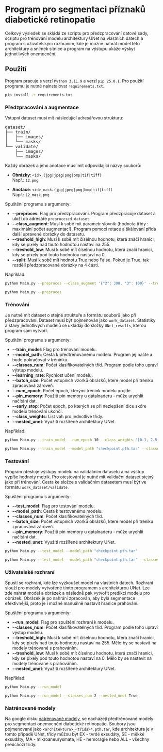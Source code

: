 # Program pro segmentaci příznaků diabetické retinopatie
Celkový výsledek se skládá ze scriptu pro předzpracování datové sady, scriptu pro trénování modelu architektury UNet na vlastních datech a program s uživatelským rozhraním, kde je možné nahrát model této architektury a snímek sítnice a program na výstupu ukáže výskyt jednotlivých onemocnění.

## Použití
Program pracuje s verzí `Python 3.11.9` a verzí `pip 25.0.1`. Pro použití programu je nutné nainstalovat `requirements.txt`.
```bash
pip install -r requirements.txt
```


### Předzpracování a augmentace
Vstupní dataset musí mít následující adresářovou strukturu:

<pre>
dataset/ 
├── train/ 
│   ├── images/ 
│   └── masks/ 
└── validate/ 
    ├── images/ 
    └── masks/
</pre>

Každý obrázek a jeho anotace musí mít odpovídající názvy souborů:

- **Obrázky**: `<id>.(jpg|jpeg|png|bmp|tif|tiff)`  
  Např.: `12.png`

- **Anotace**: `<id>_mask.(jpg|jpeg|png|bmp|tif|tiff)`  
  Např.: `12_mask.png`

Spuštění programu s argumenty: 
- **--preproces**: Flag pro předzpracování. Program předzpracuje dataset a uloží do adresáře `preprocesed_dataset`.
- **--class_augment**: Musí k sobě mít parametr slovník {hodnota třídy : maximální počet augmentací}. Program pomocí rotace a škálování přidá další upravené obrázky do datasetu.
- **--treshold_high**: Musí k sobě mít číselnou hodnotu, která značí hranici, kdy se pixely nad touto hodnotou nastaví na 255.
- **--treshold_low**: Musí k sobě mít číselnou hodnotu, která značí hranici, kdy se pixely pod touto hodnotou nastaví na 0.
- **--split**: Musí k sobě mít hodnotu True nebo False. Pokud je True, tak rozdělí předzpracované obrázky na 4 části. 

Například:
```bash
python Main.py --preproces --class_augment '{"2": 300, "3": 100}' --treshold_high 200 --treshold_low 100

python Main.py --preproces
```

### Trénování
Je nutné mít dataset o stejné struktuře a formátu souborů jako při předzpracování. Dataset musí být pojmenován jako `work_dataset`. Statistiky a stavy jednotlivých modelů se ukládájí do složky `UNet_results`, kterou program sám vytvoří.

Spuštění programu s argumenty: 
- **--train_model**: Flag pro trénování modelu.
- **--model_path**: Cesta k předtrénovanému modelu. Program jej načte a bude pokračovat v tréninku.
- **--classes_num**: Počet klasifikovatelných tříd. Program podle toho upraví výstup modelu.
- **--learning_rate**: Rychlost učení modelu.
- **--batch_size**: Počet vstupních vzorků obrázků, které model při tréniku zpracovává zároveň.
- **--num_epoch**: Počet epoch, kterými trénink modelu projde.
- **--pin_memory**: Použití pin memory u dataloaderu - může urychlit načítání dat.
- **--early_stop**: Počet epoch, po kterých se při nezlepšení dice skóre modelu trénování ukončí.
- **--class_weights**: List vah pro jednotlivé třídy.
- **--nested_unet**: Využití rozšířené architektury UNet.

Například:
```bash
python Main.py --train_model --num_epoch 10 --class_weights "[0.1, 2.5, 4, 6, 3.5]"

python Main.py --train_model --model_path "checkpoint.pth.tar" --classes_num 5 --learning_rate 0.0001 --batch_size 1 --num_epoch 50 --pin_memory True --early_stop 10 --class_weights "[0.05, 2.5, 2.5, 4.0, 2.0]" --nested_unet True
```

### Testování
Program otestuje výstupy modelu na validačním datasetu a na výstup vypíše hodnoty metrik. Pro otestování je nutné mít validační dataset stejný jako při trénování. Cesta ke složce s validačním datasetem musí být ve formátu `work_dataset/validate`.

Spuštění programu s argumenty: 
- **--test_model**: Flag pro testování modelu.
- **--model_path**: Cesta k testovanému modelu.
- **--classes_num**: Počet klasifikovatelných tříd.
- **--batch_size**: Počet vstupních vzorků obrázků, které model při tréniku zpracovává zároveň.
- **--pin_memory**: Použití pin memory u dataloaderu - může urychlit načítání dat.
- **--nested_unet**: Využití rozšířené architektury UNet.

```bash
python Main.py --test_model --model_path "checkpoint.pth.tar"

python Main.py --test_model --model_path "checkpoint.pth.tar" --classes_num 5 --batch_size 1 --pin_memory True --nested_unet True
```


### Uživatelské rozhraní
Spustí se rozhraní, kde lze vyzkoušet model na vlastních datech. Rozhraní slouží pro modely vytvořené tímto programem s architekturou UNet. Lze zde nahrát model a obrázek a následně pak vytvořit predikci modelu pro obrázek. Obrázek je po nahrání zpracován, aby byla segmentace efektivnější, proto je i možné manuálně nastavit hranice prahování.

Spuštění programu s argumenty: 
- **--run_model**: Flag pro spuštění rozhraní k modelu.
- **--classes_num**: Počet klasifikovatelných tříd. Program podle toho upraví výstup modelu.
- **--treshold_high**: Musí k sobě mít číselnou hodnotu, která značí hranici, kdy se pixely nad touto hodnotou nastaví na 255. Mělo by se nastavit na modely trénované s prahováním.
- **--treshold_low**: Musí k sobě mít číselnou hodnotu, která značí hranici, kdy se pixely pod touto hodnotou nastaví na 0. Mělo by se nastavit na modely trénované s prahováním.
- **--nested_unet**: Využití rozšířené architektury UNet.

Například:
```bash
python Main.py --run_model

python Main.py --run_model --classes_num 2 --nested_unet True
```

### Natrénované modely
Na google disku [natrénované modely](https://drive.google.com/drive/folders/1qyvVL8UBRe3M037B5ZNVmL69lQMBvRad?usp=sharing), se nacházejí předtrénované modely pro segmentaci onemocnění diabetické retinopatie. Soubory jsou pojmenované jako `<architektura>_<třída>*.pth.tar`, kde architektura je v tomto případě UNet, třídy můžou být EX - tvrdé exsudáty, SE - měkké exsudáty, MA - mikroaneurysmata, HE - hemoragie nebo ALL - všechny předchozí třídy.